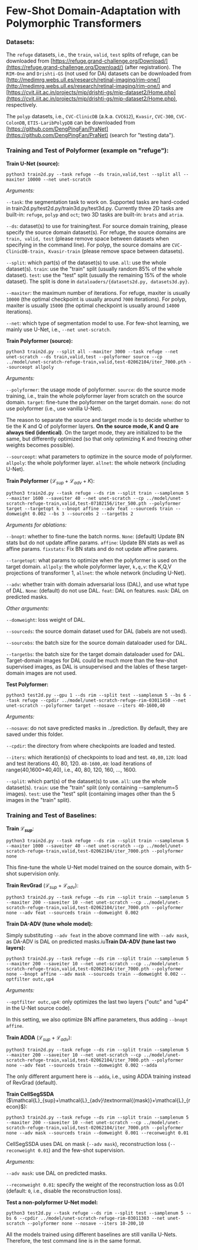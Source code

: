 # Few-Shot Domain-Adaptation with Polymorphic Transformers

### Datasets:

The `refuge` datasets, i.e., the `train`, `valid`, `test` splits of refuge, can be downloaded from [https://refuge.grand-challenge.org/Download/](https://refuge.grand-challenge.org/Download/) (after registration). The `RIM-One` and `Drishti-GS` (not used for DA) datasets can be downloaded from [http://medimrg.webs.ull.es/research/retinal-imaging/rim-one/](http://medimrg.webs.ull.es/research/retinal-imaging/rim-one/) and [https://cvit.iiit.ac.in/projects/mip/drishti-gs/mip-dataset2/Home.php](https://cvit.iiit.ac.in/projects/mip/drishti-gs/mip-dataset2/Home.php), respectively.

The `polyp` datasets, i.e., `CVC-ClinicDB` (a.k.a. `CVC612`), `Kvasir`, `CVC-300`, `CVC-ColonDB`, `ETIS-LaribPolypDB` can be downloaded from [https://github.com/DengPingFan/PraNet](https://github.com/DengPingFan/PraNet) (search for "testing data"). 

### Training and Test of Polyformer (example on "refuge"):

**Train U-Net (source):**

`python3 train2d.py --task refuge --ds train,valid,test --split all --maxiter 10000 --net unet-scratch`

*Arguments:*

`--task`: the segmentation task to work on. Supported tasks are hard-coded in train2d.py/test2d.py/train3d.py/test3d.py. Currently three 2D tasks are built-in: `refuge`, `polyp` and `oct`; two 3D tasks are built-in: `brats` and `atria`.

`--ds`: dataset(s) to use for training/test. For source domain training, please specify the source domain dataset(s). For refuge, the source domains are `train, valid, test` (please remove space between datasets when specifying in the command line). For polyp, the source domains are `CVC-ClinicDB-train, Kvasir-train` (please remove space between datasets).

`--split`: which part(s) of the dataset(s) to use. `all`: use the whole dataset(s). `train`: use the "train" split (usually random 85% of the whole dataset). `test`: use the "test" split (usually the remaining 15% of the whole dataset). The split is done in `dataloaders/{datasets2d.py, datasets3d.py}`. 

`--maxiter`: the maximum number of iterations. For refuge, maxiter is usually `10000` (the optimal checkpoint is usually around `7000` iterations). For polyp, maxiter is usually `15000` (the optimal checkpoint is usually around `14000` iterations).

`--net`: which type of segmentation model to use. For few-shot learning, we mainly use U-Net, i.e., `--net unet-scratch`.

**Train Polyformer (source):**

`python3 train2d.py --split all --maxiter 3000 --task refuge --net unet-scratch --ds train,valid,test --polyformer source --cp ../model/unet-scratch-refuge-train,valid,test-02062104/iter_7000.pth --sourceopt allpoly`

*Arguments:*

`--polyformer`: the usage mode of polyformer. `source`: do the source mode training, i.e., train the whole polyformer layer from scratch on the source domain. `target`: fine-tune the polyformer on the target domain. `none`: do not use polyformer (i.e., use vanilla U-Net).

The reason to separate the source and target mode is to decide whether to tie the K and Q of polyformer layers. **On the source mode, K and Q are always tied (identical)**. On the target mode, they are initialized to be the same, but differently optimized (so that only optimizing K and freezing other weights becomes possible).

`--sourceopt`: what parameters to optimize in the source mode of polyformer. `allpoly`: the whole polyformer layer. `allnet`: the whole network (including U-Net).

**Train Polyformer** ($\mathcal{L}_{sup}+\mathcal{L}_{adv}+K$):

`python3 train2d.py --task refuge --ds rim --split train --samplenum 5 --maxiter 1600 --saveiter 40 --net unet-scratch --cp ../model/unet-scratch-refuge-train,valid,test-07102156/iter_500.pth --polyformer target --targetopt k --bnopt affine --adv feat --sourceds train --domweight 0.002 --bs 3 --sourcebs 2 --targetbs 2`

*Arguments for ablations:* 

`--bnopt`: whether to fine-tune the batch norms. `None`: (default) Update BN stats but do not update affine params. `affine`: Update BN stats as well as affine params. `fixstats`: Fix BN stats and do not update affine params.

`--targetopt`: what params to optimize when the polyformer is used on the target domain. `allpoly`: the whole polyformer layer, `k,q,v`: the K,Q,V projections of transformer 1, `allnet`: the whole network (including U-Net).

`--adv`: whether train with domain adversarial loss (DAL), and use what type of DAL. `None`: (default) do not use DAL. `feat`: DAL on features. `mask`: DAL on predicted masks. 

*Other arguments:*

`--domweight`: loss weight of DAL.

`--sourceds`: the source domain dataset used for DAL (labels are not used).

`--sourcebs`: the batch size for the source domain dataloader used for DAL.

`--targetbs`: the batch size for the target domain dataloader used for DAL. Target-domain images for DAL could be much more than the few-shot supervised images, as DAL is unsupervised and the lables of these target-domain images are not used.

**Test Polyformer:**

`python3 test2d.py --gpu 1 --ds rim --split test --samplenum 5 --bs 6 --task refuge --cpdir ../model/unet-scratch-refuge-rim-03011450 --net unet-scratch --polyformer target --nosave --iters 40-1600,40`

*Arguments:*

`--nosave`: do not save predicted masks in ../prediction. By default, they are saved under this folder.

`--cpdir`: the directory from where checkpoints are loaded and tested.

`--iters`: which iteration(s) of checkpoints to load and test. `40,80,120`: load and test iterations 40, 80, 120. `40-1600,40`: load iterations of range(40,1600+40,40), i.e., 40, 80, 120, 160, ..., 1600.

`--split`: which part(s) of the dataset(s) to use. `all`: use the whole dataset(s). `train`: use the "train" split (only containing --samplenum=5 images). `test`: use the "test" split (containing images other than the 5 images in the "train" split). 

### Training and Test of Baselines:

**Train $\mathcal{L}_{sup}$**:

`python3 train2d.py --task refuge --ds rim --split train --samplenum 5 --maxiter 1000 --saveiter 40 --net unet-scratch --cp ../model/unet-scratch-refuge-train,valid,test-02062104/iter_7000.pth --polyformer none`

This fine-tune the whole U-Net model trained on the source domain, with 5-shot supervision only.

**Train RevGrad** ($\mathcal{L}_{sup} + \mathcal{L}_{adv}$):

`python3 train2d.py --task refuge --ds rim --split train --samplenum 5 --maxiter 200 --saveiter 10 --net unet-scratch --cp ../model/unet-scratch-refuge-train,valid,test-02062104/iter_7000.pth --polyformer none --adv feat --sourceds train --domweight 0.002`

**Train DA-ADV (tune whole model):**

Simply substituting `--adv feat` in the above command line with `--adv mask`, as DA-ADV is DAL on predicted masks.iu**Train DA-ADV (tune last two layers):**

`python3 train2d.py --task refuge --ds rim --split train --samplenum 5 --maxiter 200 --saveiter 10 --net unet-scratch --cp ../model/unet-scratch-refuge-train,valid,test-02062104/iter_7000.pth --polyformer none --bnopt affine --adv mask --sourceds train --domweight 0.002 --optfilter outc,up4` 

*Arguments:*

`--optfilter outc,up4`: only optimizes the last two layers ("outc" and "up4" in the U-Net source code). 

In this setting, we also optimize BN affine parameters, thus adding `--bnopt affine`.

**Train ADDA** ($\mathcal{L}_{sup} + \mathcal{L}_{adv}$):

`python3 train2d.py --task refuge --ds rim --split train --samplenum 5 --maxiter 200 --saveiter 10 --net unet-scratch --cp ../model/unet-scratch-refuge-train,valid,test-02062104/iter_7000.pth --polyformer none --adv feat --sourceds train --domweight 0.002 --adda` 

The only different argument here is `--adda`, i.e., using ADDA training instead of RevGrad (default).

**Train CellSegSSDA** ($\mathcal{L}_{sup}+\mathcal{L}_{adv}\textnormal{(mask)}+\mathcal{L}_{recon}$):

`python3 train2d.py --task refuge --ds rim --split train --samplenum 5 --maxiter 200 --saveiter 10 --net unet-scratch --cp ../model/unet-scratch-refuge-train,valid,test-02062104/iter_7000.pth --polyformer none --adv mask --sourceds train --domweight 0.001 --reconweight 0.01`

CellSegSSDA uses DAL on mask (`--adv mask`), reconstruction loss (`--reconweight 0.01`) and the few-shot supervision.

*Arguments*:

`--adv mask`: use DAL on predicted masks.

`--reconweight 0.01`: specify the weight of the reconstruction loss as 0.01 (default: `0`, i.e., disable the reconstruction loss).

**Test a non-polyformer U-Net model:**

`python3 test2d.py --task refuge --ds rim --split test --samplenum 5 --bs 6 --cpdir ../model/unet-scratch-refuge-rim-03011303 --net unet-scratch --polyformer none --nosave --iters 10-200,10`

All the models trained using different baselines are still vanilla U-Nets. Therefore, the test command line is in the same format.